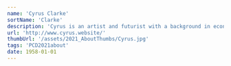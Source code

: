 ```yaml
---
name: 'Cyrus Clarke'
sortName: 'Clarke'
description: 'Cyrus is an artist and futurist with a background in economics and digital technologies. His practice focuses on creating experiences to initiate discussion on the ethical, environmental, political and socio-economic implications of the technology filled worlds we are rushing to create. He is passionate about reforming human-nonhuman interactions and establishing new models of cooperation between people, ecosystems and technologies. His creative work has been recognised and exhibited internationally, including solo shows in the United States and Denmark. He leads courses and workshops around design and futures, and is a regular keynote speaker'
url: 'http://www.cyrus.website/'
thumbUrl: '/assets/2021_AboutThumbs/Cyrus.jpg'
tags: 'PCD2021about'
date: 1958-01-01
---
```

